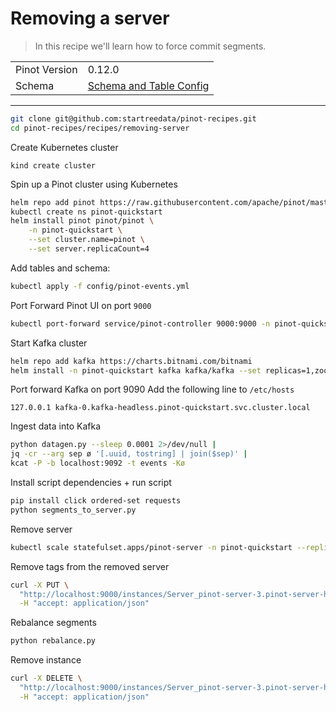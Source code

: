# Removing a server

> In this recipe we'll learn how to force commit segments.

<table>
  <tr>
    <td>Pinot Version</td>
    <td>0.12.0</td>
  </tr>
  <tr>
    <td>Schema</td>
    <td><a href="config/pinot-events.yml">Schema and Table Config</a></td>
</table>

<!-- This is the code for the following recipe: https://dev.startree.ai/docs/pinot/recipes/upserts-full -->

***

```bash
git clone git@github.com:startreedata/pinot-recipes.git
cd pinot-recipes/recipes/removing-server
```

Create Kubernetes cluster
```
kind create cluster
```

Spin up a Pinot cluster using Kubernetes

```bash
helm repo add pinot https://raw.githubusercontent.com/apache/pinot/master/kubernetes/helm
kubectl create ns pinot-quickstart
helm install pinot pinot/pinot \
    -n pinot-quickstart \
    --set cluster.name=pinot \
    --set server.replicaCount=4
```

Add tables and schema:

```bash
kubectl apply -f config/pinot-events.yml
```

Port Forward Pinot UI on port `9000`

```bash
kubectl port-forward service/pinot-controller 9000:9000 -n pinot-quickstart
```

Start Kafka cluster

```bash 
helm repo add kafka https://charts.bitnami.com/bitnami
helm install -n pinot-quickstart kafka kafka/kafka --set replicas=1,zookeeper.image.tag=latest
```

Port forward Kafka on port 9090
Add the following line to `/etc/hosts`

```
127.0.0.1 kafka-0.kafka-headless.pinot-quickstart.svc.cluster.local
```

Ingest data into Kafka

```bash
python datagen.py --sleep 0.0001 2>/dev/null |
jq -cr --arg sep ø '[.uuid, tostring] | join($sep)' |
kcat -P -b localhost:9092 -t events -Kø
```

Install script dependencies + run script

```bash
pip install click ordered-set requests
python segments_to_server.py
```

Remove server

```bash
kubectl scale statefulset.apps/pinot-server -n pinot-quickstart --replicas=3
```

Remove tags from the removed server

```bash
curl -X PUT \
  "http://localhost:9000/instances/Server_pinot-server-3.pinot-server-headless.pinot-quickstart.svc.cluster.local_8098/updateTags?tags=&updateBrokerResource=false" \
  -H "accept: application/json"
```

Rebalance segments

```bash
python rebalance.py
```

Remove instance

```bash
curl -X DELETE \
  "http://localhost:9000/instances/Server_pinot-server-3.pinot-server-headless.pinot-quickstart.svc.cluster.local_8098" \
  -H "accept: application/json"
```